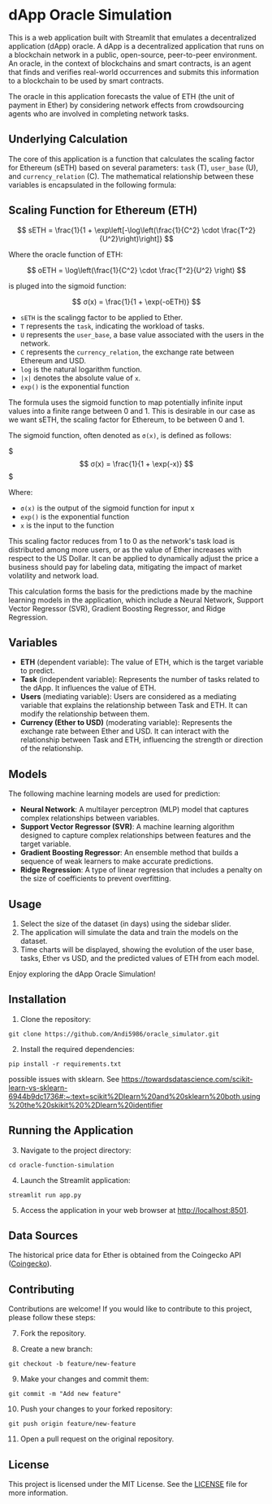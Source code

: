 # dApp Oracle Simulation

This is a web application built with Streamlit that emulates a decentralized application (dApp) oracle. A dApp is a decentralized application that runs on a blockchain network in a public, open-source, peer-to-peer environment. An oracle, in the context of blockchains and smart contracts, is an agent that finds and verifies real-world occurrences and submits this information to a blockchain to be used by smart contracts.

The oracle in this application forecasts the value of ETH (the unit of payment in Ether) by considering network effects from crowdsourcing agents who are involved in completing network tasks. 

## Underlying Calculation

The core of this application is a function that calculates the scaling factor for Ethereum (sETH) based on several parameters: `task` (T), `user_base` (U), and `currency_relation` (C). The mathematical relationship between these variables is encapsulated in the following formula:

## Scaling Function for Ethereum (ETH)

$$
sETH = \frac{1}{1 + \exp\left[-\log\left(\frac{1}{C^2} \cdot \frac{T^2}{U^2}\right)\right]}
$$

Where the oracle function of ETH:

$$
oETH = \log\left(\frac{1}{C^2} \cdot \frac{T^2}{U^2} \right)
$$

is pluged into the sigmoid function:

$$
σ(x) = \frac{1}{1 + \exp(-oETH)}
$$

- `sETH` is the scalingg factor to be applied to Ether.
- `T` represents the `task`, indicating the workload of tasks.
- `U` represents the `user_base`, a base value associated with the users in the network.
- `C` represents the `currency_relation`, the exchange rate between Ethereum and USD.
- `log` is the natural logarithm function.
- `|x|` denotes the absolute value of `x`.
- `exp()` is the exponential function

The formula uses the sigmoid function to map potentially infinite input values into a finite range between 0 and 1. This is desirable in our case as we want sETH, the scaling factor for Ethereum, to be between 0 and 1.

The sigmoid function, often denoted as `σ(x)`, is defined as follows:

$$$
σ(x) = \frac{1}{1 + \exp(-x)}
$$$

Where:

- `σ(x)` is the output of the sigmoid function for input x
- `exp()` is the exponential function
- `x` is the input to the function

This scaling factor reduces from 1 to 0 as the network's task load is distributed among more users, or as the value of Ether increases with respect to the US Dollar. It can be applied to dynamically adjust the price a business should pay for labeling data, mitigating the impact of market volatility and network load.

This calculation forms the basis for the predictions made by the machine learning models in the application, which include a Neural Network, Support Vector Regressor (SVR), Gradient Boosting Regressor, and Ridge Regression.

## Variables

- **ETH** (dependent variable): The value of ETH, which is the target variable to predict.
- **Task** (independent variable): Represents the number of tasks related to the dApp. It influences the value of ETH.
- **Users** (mediating variable): Users are considered as a mediating variable that explains the relationship between Task and ETH. It can modify the relationship between them.
- **Currency (Ether to USD)** (moderating variable): Represents the exchange rate between Ether and USD. It can interact with the relationship between Task and ETH, influencing the strength or direction of the relationship.

## Models

The following machine learning models are used for prediction:

- **Neural Network**: A multilayer perceptron (MLP) model that captures complex relationships between variables.
- **Support Vector Regressor (SVR)**: A machine learning algorithm designed to capture complex relationships between features and the target variable.
- **Gradient Boosting Regressor**: An ensemble method that builds a sequence of weak learners to make accurate predictions.
- **Ridge Regression**: A type of linear regression that includes a penalty on the size of coefficients to prevent overfitting.

## Usage

1. Select the size of the dataset (in days) using the sidebar slider.
2. The application will simulate the data and train the models on the dataset.
3. Time charts will be displayed, showing the evolution of the user base, tasks, Ether vs USD, and the predicted values of ETH from each model.

Enjoy exploring the dApp Oracle Simulation!

## Installation

1. Clone the repository:

```
git clone https://github.com/Andi5986/oracle_simulator.git
```

2. Install the required dependencies:

```
pip install -r requirements.txt
```

possible issues with sklearn. See https://towardsdatascience.com/scikit-learn-vs-sklearn-6944b9dc1736#:~:text=scikit%2Dlearn%20and%20sklearn%20both,using%20the%20skikit%20%2Dlearn%20identifier

## Running the Application

3. Navigate to the project directory:

```
cd oracle-function-simulation
```

4. Launch the Streamlit application:

```
streamlit run app.py
```

5. Access the application in your web browser at [http://localhost:8501](http://localhost:8501).

## Data Sources

The historical price data for Ether is obtained from the Coingecko API ([Coingecko](https://coingecko.com/)).

## Contributing

Contributions are welcome! If you would like to contribute to this project, please follow these steps:

7. Fork the repository.

8. Create a new branch:

```
git checkout -b feature/new-feature
```

9. Make your changes and commit them:

```
git commit -m "Add new feature"
```

10. Push your changes to your forked repository:

```
git push origin feature/new-feature
```

11. Open a pull request on the original repository.

## License

This project is licensed under the MIT License. See the [LICENSE](LICENSE) file for more information.